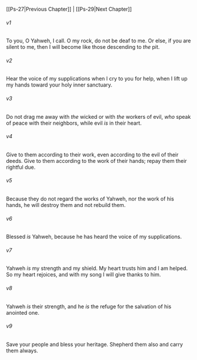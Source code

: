 ﻿---
aliases:
  - Psalms 28
---

[[Ps-27|Previous Chapter]] | [[Ps-29|Next Chapter]]

###### v1
To you, O Yahweh, I call.
O my rock, do not be deaf to me.
Or else, if you are silent to me,
then I will become like those descending to _the_ pit.

###### v2
Hear the voice of my supplications
when I cry to you for help,
when I lift up my hands
toward your holy inner sanctuary.

###### v3
Do not drag me away with _the_ wicked
or with _the_ workers of evil,
_who_ speak of peace with their neighbors,
while evil _is_ in their heart.

###### v4
Give to them according to their work,
even according to the evil of their deeds.
Give to them according to the work of their hands;
repay them their rightful due.

###### v5
Because they do not regard the works of Yahweh,
nor the work of his hands,
he will destroy them
and not rebuild them.

###### v6
Blessed _is_ Yahweh,
because he has heard the voice of my supplications.

###### v7
Yahweh _is_ my strength and my shield.
My heart trusts him and I am helped.
So my heart rejoices,
and with my song I will give thanks to him.

###### v8
Yahweh _is_ their strength,
and he _is_ the refuge for the salvation of his anointed one.

###### v9
Save your people
and bless your heritage.
Shepherd them also and carry them always.